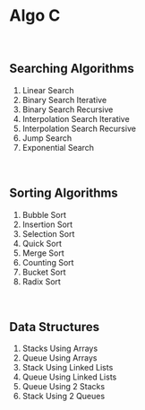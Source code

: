 <h1>Algo C</h1><br />
<h2>Searching Algorithms</h2>
<p>
  <ol>
	<li>Linear Search</li>
	<li>Binary Search Iterative</li>
	<li>Binary Search Recursive</li>
	<li>Interpolation Search Iterative</li>
	<li>Interpolation Search Recursive</li>
	<li>Jump Search</li>
	<li>Exponential Search</li>
  </ol>
</p><br/>
<h2>Sorting Algorithms</h2>
<p>
  <ol>
	<li>Bubble Sort</li>
	<li>Insertion Sort</li>
	<li>Selection Sort</li>
	<li>Quick Sort</li>
	<li>Merge Sort</li>
	<li>Counting Sort</li>
	<li>Bucket Sort</li>
	<li>Radix Sort</li>
  </ol>
</p><br/>
<h2>Data Structures</h2>
<p>
  <ol>
	<li>Stacks Using Arrays</li>
	<li>Queue Using Arrays</li>
	<li>Stack Using Linked Lists</li>
	<li>Queue Using Linked Lists</li>
	<li>Queue Using 2 Stacks</li>
	<li>Stack Using 2 Queues</li>
  </ol>
</p><br/>